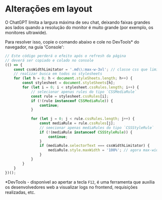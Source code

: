 # Alterações em layout
O ChatGPT limita a largura máxima de seu chat, deixando faixas grandes aos lados quando a resolução do monitor é muito grande (por exemplo, os monitores ultrawide).

Para resolver isso, copie o comando abaixo e cole no DevTools* do navegador, na guia 'Console':
```JavaScript
// Este código perderá o efeito após o refresh da página
// deverá ser copiado e colado no console
(() => {
    const cssWidthLimitator = '.md\\:max-w-3xl'; // classe css que limita o tamanho da largura no chatgpt
    // realizar busca em todos os stylesheets
    for (let h = 0; h < document.styleSheets.length; h++) {
        const stylesheet = document.styleSheets[h];
        for (let i = 0; i < stylesheet.cssRules.length; i++) {
            // selecionar apenas rules do tipo `CSSMediaRule`
            const rule = stylesheet.cssRules[i];
            if (!(rule instanceof CSSMediaRule)) {
                continue;
            }
    
            for (let j = 0; j < rule.cssRules.length; j++) {
                const mediaRule = rule.cssRules[j];
                // seecionar apenas mediaRules do tipo `CSSStyleRule`
                if (!(mediaRule instanceof CSSStyleRule)) {
                    continue;
                }
                if (mediaRule.selectorText === cssWidthLimitator) {
                    mediaRule.style.maxWidth = '100%'; // agora max-width será 100%
                }
            }
        }
    }
})();
```

*DevTools - disponível ao apertar a tecla `F12`, é uma ferramenta que auxilia os desenvolvedores web a visualizar logs no frontend, requisições realizadas, etc.
